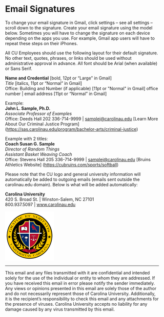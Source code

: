 # Email Signatures

To change your email signature in Gmail, click settings – see all settings – scroll down to the signature. Create your email signature using the model below. Sometimes you will have to change the signature on each device depending on the apps you use. For example, Gmail app users will have to repeat these steps on their iPhones.

All CU Employees should use the following layout for their default signature.  No other text, quotes, phrases, or links should be used without administrative approval in advance.  All font should be Arial (when available) or Sans Serif.

**Name and Credential** [bold, 12pt or “Large” in Gmail]  
*Title* [italics, 11pt or “Normal” in Gmail]  
Office: Building and Number (if applicable) [11pt or "Normal" in Gmail]
office number | email address [11pt or “Normal” in Gmail]  

Example:  
	**John L. Sample, Ph.D.**  
	*Associate Professor of Examples*  
	Office: Deeds Hall 202
	336-714-9999  |  samplej@carolinau.edu
	[Learn More About Our Criminal Justice Program] (https://sas.carolinau.edu/program/bachelor-arts/criminal-justice)

Example with 2 titles:  
	**Coach Susan G. Sample**  
	*Director of Random Things*  
	*Assistant Basket Weaving Coach*  
	Office: Stevens Hall 205
	336-714-9999  |  samplej@carolinau.edu 
	[Bruins Athletics Website] (https://cubruins.com/sports/softball)


Please note that the CU logo and general university information will automatically be added to outgoing emails (emails sent outside the carolinau.edu domain).  Below is what will be added automatically:

 **Carolina University**  
 420 S. Broad St.  |  Winston-Salem, NC  27101  
 800.937.5097  |  www.carolinau.edu   
  
  ![](cu-logo-assets/seal-email.png)
***  
This email and any files transmitted with it are confidential and intended solely for the use of the individual or entity to whom they are addressed. If you have received this email in error please notify the sender immediately.  Any views or opinions presented in this email are solely those of the author and do not necessarily represent those of Carolina University.  Additionally, it is the recipient’s responsibility to check this email and any attachments for the presence of viruses. Carolina University accepts no liability for any damage caused by any virus transmitted by this email.

